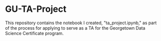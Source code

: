 # GU-TA-Project

This repository contains the notebook I created, "ta_project.ipynb," as part of the process for applying to serve as a TA for the Georgetown Data Science Certificate program.
